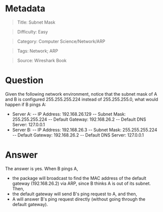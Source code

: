 # Metadata
> Title: Subnet Mask

> Difficulty: Easy

> Category: Computer Science/Network/ARP

> Tags: Network; ARP

> Source: Wireshark Book

# Question
Given the following network environment, notice that the subnet mask of A and B is configured 255.255.255.224 instead of 255.255.255.0, what would happen if B pings A:
- Server A:
  -- IP Address: 192.168.26.129
  -- Subnet Mask: 255.255.255.224
  -- Default Gateway: 192.168.26.2
  -- Default DNS Server: 127.0.0.1
- Server B:
  -- IP Address: 192.168.26.3
  -- Subnet Mask: 255.255.255.224
  -- Default Gateway: 192.168.26.2
  -- Default DNS Server: 127.0.0.1

# Answer
The answer is yes. When B pings A,
- the package will broadcast to find the MAC address of the default gateway (192.168.26.2) via ARP, since B thinks A is out of its subnet. Then,
- the default gateway will send B's ping request to A, and then,
- A will answer B's ping request directly (without going through the default gateway).